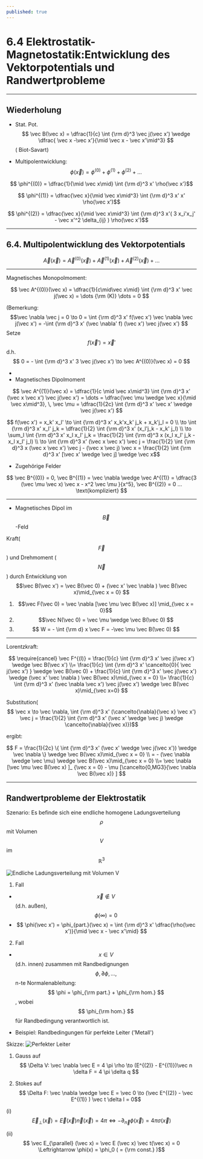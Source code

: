 ```yaml
---
published: true
---
```

# 6.4 Elektrostatik-Magnetostatik:Entwicklung des Vektorpotentials und Randwertprobleme

---

## Wiederholung

- Stat. Pot. $$ \vec B(\vec x) = \dfrac{1}{c} \int {\rm d}^3 \vec j(\vec x') \wedge \dfrac{ \vec x 
-\vec x'}{\mid \vec x - \vec x'\mid^3} $$ ( Biot-Savart)

- Multipolentwicklung: $$ \phi(\vec x) = \phi^{(0)} + \phi^{(1)} + \phi^{(2)} + \dots $$

$$ \phi^{(0)} = \dfrac{1}{\mid \vec x\mid} \int {\rm d}^3 x' \rho(\vec x')$$

$$ \phi^{(1)} = \dfrac{\vec x}{\mid \vec x\mid^3} \int {\rm d}^3 x' x' \rho(\vec x')$$

$$ \phi^{(2)} = \dfrac{\vec x}{\mid \vec x\mid^3} \int {\rm d}^3 x'( 3 x_i'x_j' - \vec x'^2 \delta_{ij} ) \rho(\vec x')$$

---

## 6.4. Multipolentwicklung des Vektorpotentials

$$ \vec A(\vec x) = \vec A^{(0)}(\vec x) + \vec A^{(1)}(\vec x) + \vec A^{(2)}(\vec x) + \dots $$

---
Magnetisches Monopolmoment:

$$ \vec A^{(0)}(\vec x) = \dfrac{1}{c\mid\vec x\mid} \int {\rm d}^3 x' \vec j(\vec x) = \dots {\rm (K)} \dots = 0  $$

(Bemerkung: $$\vec \nabla \vec j = 0 \to 0 = \int {\rm d}^3 x' f(\vec x') \vec \nabla \vec j(\vec x') = -\int {\rm d}^3 x' (\vec \nabla' f) (\vec x') \vec j(\vec x') $$
Setze $$ f(\vec x') = \vec x' $$ d.h. $$ 0 = - \int {\rm d}^3 x' 3 \vec j(\vec x') \to \vec A^{(0)}(\vec x) = 0 $$

-
- Magnetisches Dipolmoment

$$ \vec A^{(1)}(\vec x) =  \dfrac{1}{c \mid \vec x\mid^3} \int {\rm d}^3 x' (\vec x \vec x') \vec j(\vec x') = \dots = \dfrac{\vec \mu \wedge \vec x}{\mid \vec x\mid^3}, \, \vec \mu = \dfrac{1}{2c} \int {\rm d}^3 x' \vec x' \wedge \vec j(\vec x') $$

$$ f(\vec x') = x_k' x_l' \to \int {\rm d}^3 x' x_k'x_k' j_k + x_k'j_l = 0 \\ \to \int {\rm d}^3 x' x_l' j_k = \dfrac{1}{2} \int {\rm d}^3 x' (x_l'j_k - x_k' j_l) \\ \to \sum_l \int {\rm d}^3 x' x_l x_l' j_k = \frac{1}{2} \int {\rm d}^3 x (x_l x_l' j_k - x_l x_l' j_l) \\ \to  \int {\rm d}^3 x' (\vec x \vec x') \vec j = \frac{1}{2} \int {\rm d}^3 x (\vec x \vec x') \vec j - (\vec x \vec j) \vec x = \frac{1}{2} \int {\rm d}^3 x' [\vec x' \wedge \vec j] \wedge \vec x$$

- Zugehörige Felder

$$ \vec B^{(0)} = 0, \vec B^{(1)} = \vec \nabla \wedge \vec A^{(1)} = \dfrac{3 (\vec \mu \vec x) \vec x - x^2 \vec \mu }{x^5}, \vec B^{(2)} = 0 ... \text{kompliziert} $$

---
- Magnetisches Dipol im $$\vec B$$-Feld

Kraft( $$\vec F $$) und Drehmoment ( $$\vec N $$) durch Entwicklung von $$\vec B(\vec x') = \vec B(\vec 0) + (\vec x' \vec \nabla ) \vec B(\vec x)\mid_{\vec x = 0} $$

1. $$\vec F(\vec 0) = \vec \nabla [\vec \mu \vec B(\vec x)] \mid_{\vec x = 0}$$
2. $$\vec N(\vec 0) = \vec \mu \wedge \vec B(\vec 0) $$
3. $$ W = - \int {\rm d} x \vec F = -\vec \mu \vec B(\vec 0) $$

---
Lorentzkraft:

$$ \require{cancel} \vec F^{(l)} = \frac{1}{c} \int {\rm d}^3 x' \vec j(\vec x') \wedge \vec B(\vec x') \\= \frac{1}{c} \int {\rm d}^3 x' \cancelto{0}{ \vec j(\vec x') } \wedge \vec B(\vec 0) + \frac{1}{c} \int {\rm d}^3 x' \vec j(\vec x') \wedge (\vec x' \vec \nabla ) \vec B(\vec x)\mid_{\vec x = 0} \\= \frac{1}{c} \int {\rm d}^3 x' (\vec \nabla  \vec x') \vec j(\vec x') \wedge \vec B(\vec x)\mid_{\vec x=0} $$

Substitution( $$ \vec x \to \vec \nabla, \int {\rm d}^3 x' (\cancelto{\nabla}{\vec x} \vec x') \vec j = \frac{1}{2} \int {\rm d}^3 x' (\vec x' \wedge \vec j) \wedge \cancelto{\nabla}{\vec x)})$$

ergibt:

$$ F = \frac{1}{2c} \{ \int {\rm d}^3 x' (\vec x' \wedge \vec j(\vec x')) \wedge \vec \nabla \} \wedge \vec B(\vec x)\mid_{\vec x = 0} \\ = - (\vec \nabla \wedge \vec \mu) \wedge \vec B(\vec x)\mid_{\vec x = 0} \\= \vec \nabla [\vec \mu \vec B(\vec x) ]_ {\vec x = 0} - \mu [\cancelto{0,MG3}{\vec \nabla \vec B(\vec x)} ] $$

--- 
## Randwertprobleme der Elektrostatik

Szenario: Es befinde sich eine endliche homogene Ladungsverteilung $$\rho$$ mit Volumen $$V$$ im $$\mathbb{R}^3$$

![Endliche Ladungsverteilung mit Volumen V](https://raw.githubusercontent.com/elektrodynamik/elektrodynamik.github.io/master/_assets/rwpvert.jpg "Endliche Ladungsverteilung mit Volumen V")

1. Fall 
- $$ \vec x \notin V $$(d.h. außen), $$ \phi(\infty) = 0$$
- $$ \phi(\vec x') = \phi_{part.}(\vec x) = \int {\rm d}^3 x' \dfrac{\rho(\vec x')}{\mid \vec x - \vec x'\mid}  $$

2. Fall
- $$ x \in V $$ (d.h. innen) zusammen mit Randbedignungen $$\phi, \partial \phi, \dots, $$n-te Normalenableitung:
$$ \phi = \phi_{\rm part.} + \phi_{\rm hom.} $$,
wobei $$ \phi_{\rm hom.} $$ für Randbedingung verantwortlich ist.



- Beispiel: Randbedingungen für perfekte Leiter ('Metall')

Skizze: ![Perfekter Leiter](https://raw.githubusercontent.com/elektrodynamik/elektrodynamik.github.io/master/_assets/perfleit.jpg "Perfekter Leiter: Tangevektor t, Normalenvektor n, E-Feldstärke E")

1. Gauss auf $$ \Delta V:  \vec \nabla \vec E = 4 \pi \rho \to (E^{(2)} - E^{(1)})\vec n \delta F = 4 \pi \delta q $$

2. Stokes auf $$ \Delta F: \vec \nabla \wedge \vec E = \vec 0 \to (\vec E^{(2)} - \vec E^{(1)} ) \vec t \delta l = 0$$

(i) $$ \vec E_{\perp} (\vec x) = \vec E(\vec x) \vec n(\vec x) = 4 \pi \Leftrightarrow -\partial_{\vec n}\phi (\vec x) = 4 \pi \sigma (\vec x)$$

(ii) $$ \vec E_{\parallel} (\vec x) = \vec E (\vec x) \vec t(\vec x) = 0 \Leftrightarrow \phi(x) = \phi_0 ( = {\rm const.} )$$